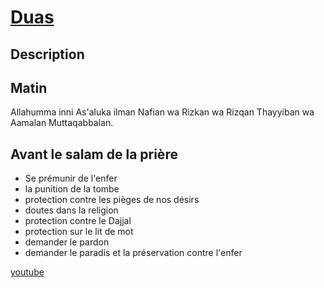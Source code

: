 # [Duas](readme.md)

## Description

## Matin

 Allahumma inni As'aluka ilman Nafian wa Rizkan wa Rizqan Thayyiban wa Aamalan Muttaqabbalan.

## Avant le salam de la prière

* Se prémunir de l'enfer
* la punition de la tombe
* protection contre les pièges de nos désirs
* doutes dans la religion
* protection contre le Dajjal
* protection sur le lit de mot
* demander le pardon
* demander le paradis et la préservation contre l'enfer

[youtube](https://www.youtube.com/watch?v=Dq5sQafDhI8)
